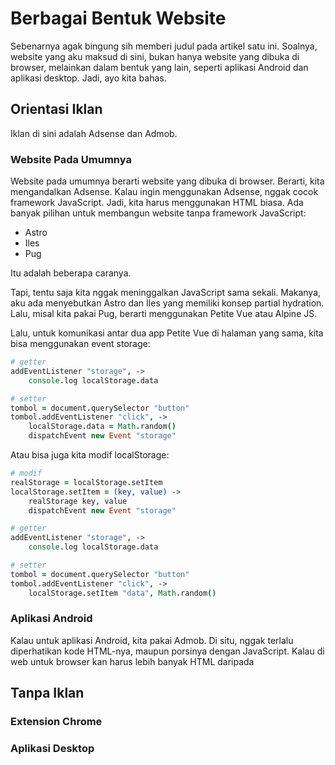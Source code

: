 # Berbagai Bentuk Website

Sebenarnya agak bingung sih memberi judul pada artikel satu ini. Soalnya, website yang aku maksud di sini, bukan hanya website yang dibuka di browser, melainkan dalam bentuk yang lain, seperti aplikasi Android dan aplikasi desktop. Jadi, ayo kita bahas.

## Orientasi Iklan

Iklan di sini adalah Adsense dan Admob.

### Website Pada Umumnya

Website pada umumnya berarti website yang dibuka di browser. Berarti, kita mengandalkan Adsense. Kalau ingin menggunakan Adsense, nggak cocok framework JavaScript. Jadi, kita harus menggunakan HTML biasa. Ada banyak pilihan untuk membangun website tanpa framework JavaScript:

- Astro
- Iles
- Pug

Itu adalah beberapa caranya.

Tapi, tentu saja kita nggak meninggalkan JavaScript sama sekali. Makanya, aku ada menyebutkan Astro dan Iles yang memiliki konsep partial hydration. Lalu, misal kita pakai Pug, berarti menggunakan Petite Vue atau Alpine JS.

Lalu, untuk komunikasi antar dua app Petite Vue di halaman yang sama, kita bisa menggunakan event storage:

```coffeescript
# getter
addEventListener "storage", ->
	console.log localStorage.data

# setter
tombol = document.querySelector "button"
tombol.addEventListener "click", ->
	localStorage.data = Math.random()
	dispatchEvent new Event "storage"
```

Atau bisa juga kita modif localStorage:

```coffeescript
# modif
realStorage = localStorage.setItem
localStorage.setItem = (key, value) ->
	realStorage key, value
	dispatchEvent new Event "storage"

# getter
addEventListener "storage", ->
	console.log localStorage.data

# setter
tombol = document.querySelector "button"
tombol.addEventListener "click", ->
	localStorage.setItem "data", Math.random()
```

### Aplikasi Android

Kalau untuk aplikasi Android, kita pakai Admob. Di situ, nggak terlalu diperhatikan kode HTML-nya, maupun porsinya dengan JavaScript. Kalau di web untuk browser kan harus lebih banyak HTML daripada 

## Tanpa Iklan

### Extension Chrome

### Aplikasi Desktop